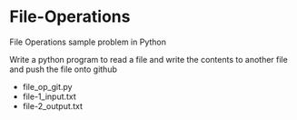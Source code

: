 # File-Operations
File Operations sample problem in Python

Write a python program to read a file and write the contents to another file and push the file onto github
+ file_op_git.py
+ file-1_input.txt
+ file-2_output.txt
